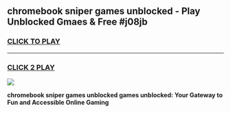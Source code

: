 
## chromebook sniper games unblocked - Play Unblocked Gmaes & Free #j08jb
<h3>
<a href="https://premium.freeplayer.one?title=chromebook_sniper_games_unblocked&ref=03M">CLICK TO PLAY</a></h3>
<hr>

<h3>
<a href="https://premium.freeplayer.one?title=chromebook_sniper_games_unblocked&ref=03M">CLICK 2 PLAY</a>
  
</h3>

<a href="https://premium.freeplayer.one?title=chromebook_sniper_games_unblocked&ref=03M"><img src="https://clearcache.store/games.png"></a>


**chromebook sniper games unblocked games unblocked: Your Gateway to Fun and Accessible Online Gaming**
